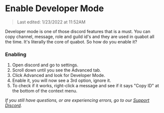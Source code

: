 # Enable Developer Mode

> Last edited: 1/23/2022 at 11:52AM

Developer mode is one of those discord features that is a must. You can copy channel, message, role and guild id's and they are used in quabot all the time. It's literally the core of quabot. So how do you enable it?

### Enabling
1. Open discord and go to settings.
2. Scroll down until you see the Advanced tab.
3. Click Advanced and look for Developer Mode.
4. Enable it, you will now see a 3rd option, ignore it.
5. To check if it works, right-click a message and see if it says "Copy ID" at the bottom of the context menu.

*If you still have questions, or are experiencing errors, go to our [Support Discord](https://discord.quabot.net).*